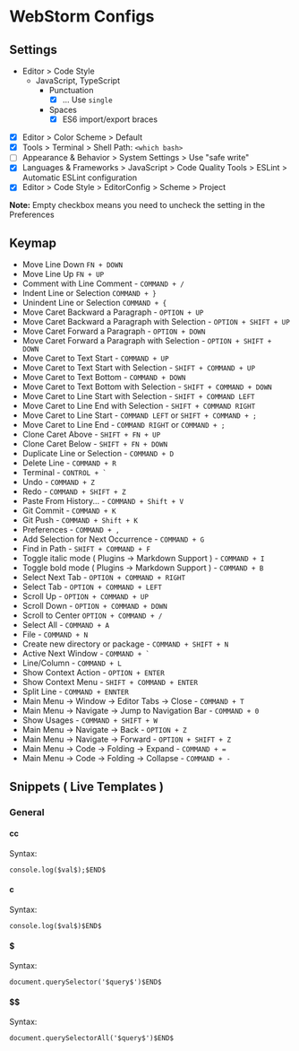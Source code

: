 # WebStorm Configs

## Settings

- Editor > Code Style
    - JavaScript, TypeScript
        - Punctuation
            - [x] ... Use `single`
        - Spaces
            - [x] ES6 import/export braces
- [x] Editor > Color Scheme > Default
- [x] Tools > Terminal > Shell Path: `<which bash>`
- [ ] Appearance & Behavior > System Settings > Use "safe write"
- [x] Languages & Frameworks > JavaScript > Code Quality Tools > ESLint > Automatic ESLint configuration
- [x] Editor > Code Style > EditorConfig > Scheme > Project

**Note:** Empty checkbox means you need to uncheck the setting in the Preferences

## Keymap

- Move Line Down `FN + DOWN`
- Move Line Up `FN + UP`
- Comment with Line Comment - `COMMAND + /`
- Indent Line or Selection `COMMAND + }`
- Unindent Line or Selection `COMMAND + {`
- Move Caret Backward a Paragraph - `OPTION + UP`
- Move Caret Backward a Paragraph with Selection - `OPTION + SHIFT + UP`
- Move Caret Forward a Paragraph - `OPTION + DOWN`
- Move Caret Forward a Paragraph with Selection - `OPTION + SHIFT + DOWN`
- Move Caret to Text Start - `COMMAND + UP`
- Move Caret to Text Start with Selection - `SHIFT + COMMAND + UP`
- Move Caret to Text Bottom - `COMMAND + DOWN`
- Move Caret to Text Bottom with Selection - `SHIFT + COMMAND + DOWN`
- Move Caret to Line Start with Selection - `SHIFT + COMMAND LEFT`
- Move Caret to Line End with Selection - `SHIFT + COMMAND RIGHT`
- Move Caret to Line Start - `COMMAND LEFT` or `SHIFT + COMMAND + ;`
- Move Caret to Line End - `COMMAND RIGHT` or `COMMAND + ;`
- Clone Caret Above - `SHIFT + FN + UP`
- Clone Caret Below - `SHIFT + FN + DOWN`
- Duplicate Line or Selection - `COMMAND + D`
- Delete Line - `COMMAND + R`
- Terminal - ``CONTROL + ` ``
- Undo - `COMMAND + Z`
- Redo - `COMMAND + SHIFT + Z`
- Paste From History... - `COMMAND + Shift + V`
- Git Commit - `COMMAND + K`
- Git Push - `COMMAND + Shift + K`
- Preferences - `COMMAND + ,`
- Add Selection for Next Occurrence - `COMMAND + G`
- Find in Path - `SHIFT + COMMAND + F`
- Toggle italic mode ( Plugins -> Markdown Support ) - `COMMAND + I`
- Toggle bold mode ( Plugins -> Markdown Support ) - `COMMAND + B`
- Select Next Tab - `OPTION + COMMAND + RIGHT`
- Select Tab - `OPTION + COMMAND + LEFT`
- Scroll Up - `OPTION + COMMAND + UP`
- Scroll Down - `OPTION + COMMAND + DOWN`
- Scroll to Center `OPTION + COMMAND + /`
- Select All - `COMMAND + A`
- File - `COMMAND + N`
- Create new directory or package - `COMMAND + SHIFT + N`
- Active Next Window - ``COMMAND + ` ``
- Line/Column - `COMMAND + L`
- Show Context Action - `OPTION + ENTER`
- Show Context Menu - `SHIFT + COMMAND + ENTER`
- Split Line - `COMMAND + ENNTER`
- Main Menu -> Window -> Editor Tabs -> Close - `COMMAND + T`
- Main Menu -> Navigate -> Jump to Navigation Bar - `COMMAND + 0`
- Show Usages - `COMMAND + SHIFT + W`
- Main Menu -> Navigate -> Back - `OPTION + Z`
- Main Menu -> Navigate -> Forward - `OPTION + SHIFT + Z`
- Main Menu -> Code -> Folding -> Expand - `COMMAND + =`
- Main Menu -> Code -> Folding -> Collapse - `COMMAND + -`

## Snippets ( Live Templates )

### General

#### cc

Syntax:
```
console.log($val$);$END$
```

#### c

Syntax:
```
console.log($val$)$END$
```

#### $

Syntax:
```
document.querySelector('$query$')$END$
```

#### $$

Syntax:
```
document.querySelectorAll('$query$')$END$
```
